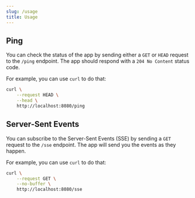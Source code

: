 ```yaml
---
slug: /usage
title: Usage
---
```


## Ping

You can check the status of the app by sending
either a `GET` or `HEAD` request to the `/ping` endpoint.
The app should respond with a `204 No Content` status code.

For example, you can use `curl` to do that:

```sh
curl \
    --request HEAD \
    --head \
    http://localhost:8080/ping
```

## Server-Sent Events

You can subscribe to the Server-Sent Events (SSE) by sending
a `GET` request to the `/sse` endpoint.
The app will send you the events as they happen.

For example, you can use `curl` to do that:

```sh
curl \
    --request GET \
    --no-buffer \
    http://localhost:8080/sse
```
